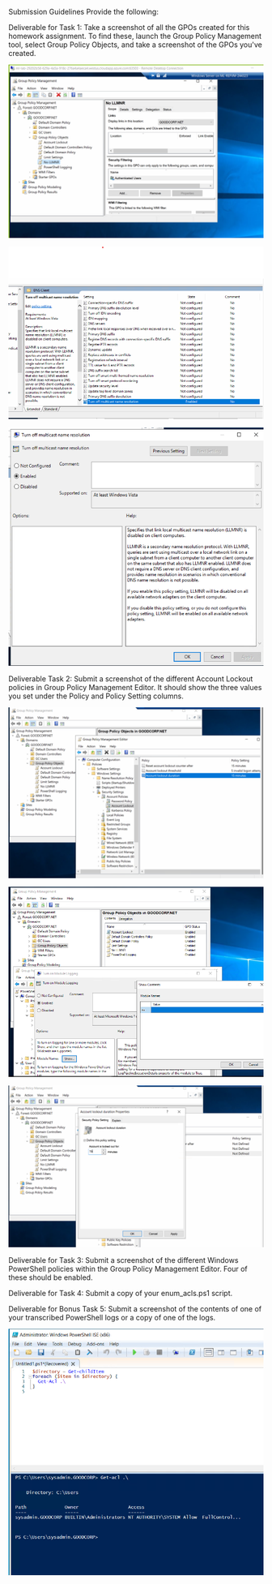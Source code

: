 

Submission Guidelines
Provide the following:


Deliverable for Task 1: Take a screenshot of all the GPOs created for this homework assignment. To find these, launch the Group Policy Management tool, select Group Policy Objects, and take a screenshot of the GPOs you've created.


![Task-1images](image/Task-1.png)

![Task-1B](image/Task-1B-TURN_OFFMULTI.png)

![Task-C](image/Task-1C-TURN_OFF_MULTI.png)



 
 Deliverable Task 2: Submit a screenshot of the different Account Lockout policies in Group Policy Management Editor. It should show the three values you set under the Policy and Policy Setting columns.

 ![Task-2_images](image/Task-2.png)

 ![lockout-A](image/Turn-on-Module-Logging.png)

 ![louckout-B](image/acountlockout15.png)


Deliverable for Task 3: Submit a screenshot of the different Windows PowerShell policies within the Group Policy Management Editor. Four of these should be enabled.


Deliverable for Task 4: Submit a copy of your enum_acls.ps1 script.


Deliverable for Bonus Task 5: Submit a screenshot of the contents of one of your transcribed PowerShell logs or a copy of one of the logs.

![Task-4](image/step-4.png)